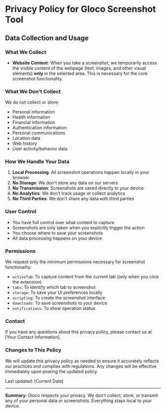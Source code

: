 # Privacy Policy for Gloco Screenshot Tool

## Data Collection and Usage

### What We Collect
- **Website Content**: When you take a screenshot, we temporarily access the visible content of the webpage (text, images, and other visual elements) **only** in the selected area. This is necessary for the core screenshot functionality.

### What We Don't Collect
We do not collect or store:
- Personal information
- Health information
- Financial information
- Authentication information
- Personal communications
- Location data
- Web history
- User activity/behavior data

### How We Handle Your Data
1. **Local Processing**: All screenshot operations happen locally in your browser
2. **No Storage**: We don't store any data on our servers
3. **No Transmission**: Screenshots are saved directly to your device
4. **No Analytics**: We don't track usage or collect analytics
5. **No Third Parties**: We don't share any data with third parties

### User Control
- You have full control over what content to capture
- Screenshots are only taken when you explicitly trigger the action
- You choose where to save your screenshots
- All data processing happens on your device

### Permissions
We request only the minimum permissions necessary for screenshot functionality:
- `activeTab`: To capture content from the current tab (only when you click the extension)
- `tabs`: To identify which tab to screenshot
- `storage`: To save your UI preferences locally
- `scripting`: To create the screenshot interface
- `downloads`: To save screenshots to your device
- `notifications`: To show operation status

### Contact
If you have any questions about this privacy policy, please contact us at [Your Contact Information].

### Changes to This Policy
We will update this privacy policy as needed to ensure it accurately reflects our practices and complies with regulations. Any changes will be effective immediately upon posting the updated policy.

Last updated: [Current Date]

---

**Summary**: Gloco respects your privacy. We don't collect, store, or transmit any of your personal data or screenshots. Everything stays local to your device. 